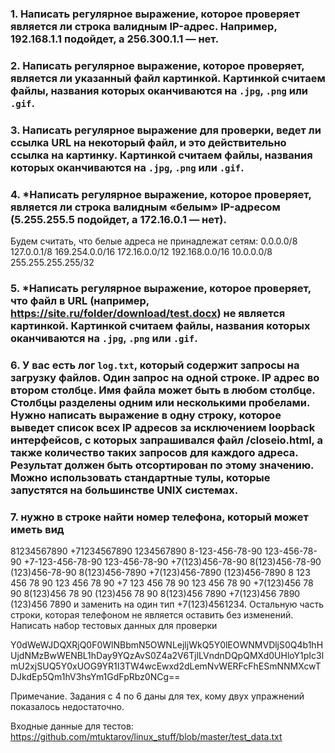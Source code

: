 ### 1. Написать регулярное выражение, которое проверяет является ли строка валидным IP-адрес. Например, 192.168.1.1 подойдет, а 256.300.1.1 — нет.
### 2. Написать регулярное выражение, которое проверяет, является ли указанный файл картинкой. Картинкой считаем файлы, названия которых оканчиваются на `.jpg`, `.png` или `.gif`.
### 3. Написать регулярное выражение для проверки, ведет ли ссылка URL на некоторый файл, и это действительно ссылка на картинку. Картинкой считаем файлы, названия которых оканчиваются на `.jpg`, `.png` или `.gif`.
### 4. *Написать регулярное выражение, которое проверяет, является ли строка валидным «белым» IP-адресом (5.255.255.5 подойдет, а 172.16.0.1 — нет).
Будем считать, что белые адреса не принадлежат сетям:
0.0.0.0/8
127.0.0.1/8
169.254.0.0/16
172.16.0.0/12
192.168.0.0/16
10.0.0.0/8
255.255.255.255/32

### 5. *Написать регулярное выражение, которое проверяет, что файл в URL (например, https://site.ru/folder/download/test.docx) не является картинкой. Картинкой считаем файлы, названия которых оканчиваются на `.jpg`, `.png` или `.gif`.

### 6. У вас есть лог `log.txt`, который содержит запросы на загрузку файлов. Один запрос на одной строке. IP адрес во втором столбце. Имя файла может быть в любом столбце. Столбцы разделены одним или несколькими пробелами. Нужно написать выражение в одну строку, которое выведет список всех IP адресов за исключением loopback интерфейсов, с которых запрашивался файл /closeio.html, а также количество таких запросов для каждого адреса. Результат должен быть отсортирован по этому значению. Можно использовать стандартные тулы, которые запустятся на большинстве UNIX системах.

### 7. нужно в строке найти номер телефона, который может иметь вид
81234567890
+71234567890
1234567890
8-123-456-78-90
123-456-78-90
+7-123-456-78-90
123-456-78-90
+7(123)456-78-90
8(123)456-78-90
(123)456-78-90
8(123)456-7890
+7(123)456-7890
(123)456-7890
8 123 456 78 90
123 456 78 90
+7 123 456 78 90
123 456 78 90
+7(123)456 78 90
8(123)456 78 90
(123)456 78 90
8(123)456 7890
+7(123)456 7890
(123)456 7890
и заменить на один тип +7(123)4561234. Остальную часть строки, которая телефоном не является оставить без изменений. Написать набор тестовых данных для проверки

Y0dWeWJDQXRjQ0F0WlNBbmN5OWNLejljWkQ5Y0lEOWNMVDljS0Q4b1hHUjdNMzBwWENBL1hDay9YQzAvS0Z4a2V6TjlLVndnDQpQMXd0UHloY1pIc3lmU2xjSUQ5Y0xUOG9YR1I3TW4wcEwxd2dLemNvWERFcFhESmNNMXcwTDJkdEp5Qm1hV3hsYm1GdFpRbz0NCg==

Примечание. Задания с 4 по 6  даны для тех, кому двух упражнений показалось недостаточно.

Входные данные для тестов: https://github.com/mtuktarov/linux_stuff/blob/master/test_data.txt
